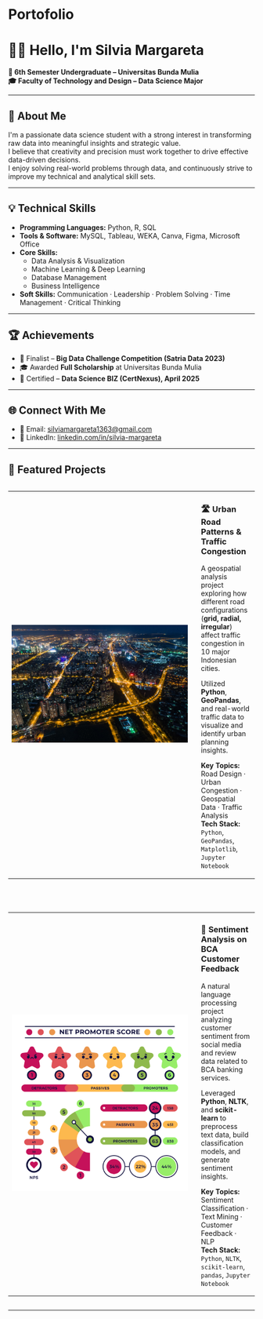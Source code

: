 # Portofolio

# 👩‍💻 Hello, I'm Silvia Margareta

**📍 6th Semester Undergraduate – Universitas Bunda Mulia**  
**🎓 Faculty of Technology and Design – Data Science Major**  

---

## 🧾 About Me  
I'm a passionate data science student with a strong interest in transforming raw data into meaningful insights and strategic value.  
I believe that creativity and precision must work together to drive effective data-driven decisions.  
I enjoy solving real-world problems through data, and continuously strive to improve my technical and analytical skill sets.

---

## 💡 Technical Skills

- **Programming Languages:** Python, R, SQL  
- **Tools & Software:** MySQL, Tableau, WEKA, Canva, Figma, Microsoft Office  
- **Core Skills:**  
  - Data Analysis & Visualization  
  - Machine Learning & Deep Learning  
  - Database Management  
  - Business Intelligence  
- **Soft Skills:** Communication · Leadership · Problem Solving · Time Management · Critical Thinking
  
---

## 🏆 Achievements

- 🎯 Finalist – **Big Data Challenge Competition (Satria Data 2023)**  
- 🎓 Awarded **Full Scholarship** at Universitas Bunda Mulia  
- 🥇 Certified – **Data Science BIZ (CertNexus), April 2025**

---

## 🌐 Connect With Me

- 📧 Email: [silviamargareta1363@gmail.com](mailto:silviamargareta1363@gmail.com)  
- 💼 LinkedIn: [linkedin.com/in/silvia-margareta](https://www.linkedin.com/in/silvia-margareta)

---

## 🚀 Featured Projects

<div style="display: flex; flex-direction: column; gap: 40px;">

  <!-- Project 1 -->
  <table style="width: 100%; table-layout: fixed;">
    <tr>
      <td style="width: 360px;">
        <img src="https://github.com/slviamrgrta/Portofolio/blob/main/Diagnostic%20Article.jpg" width="360" alt="Urban Traffic Cover" />
      </td>
      <td style="vertical-align: top; padding-left: 20px;">
        <h3>
          <a href="https://github.com/slviamrgrta/Diagnostic-Project" target="_blank" style="text-decoration: none;">🛣️ Urban Road Patterns & Traffic Congestion</a>
        </h3>
        <p>
          A geospatial analysis project exploring how different road configurations 
          (<strong>grid, radial, irregular</strong>) affect traffic congestion in 10 major Indonesian cities.
        </p>
        <p>
          Utilized <strong>Python</strong>, <strong>GeoPandas</strong>, and real-world traffic data 
          to visualize and identify urban planning insights.
        </p>
        <p>
          <strong>Key Topics:</strong> Road Design · Urban Congestion · Geospatial Data · Traffic Analysis<br/>
          <strong>Tech Stack:</strong> <code>Python</code>, <code>GeoPandas</code>, <code>Matplotlib</code>, <code>Jupyter Notebook</code>
        </p>
      </td>
    </tr>
  </table>

  <!-- Project 2 -->
  <table style="width: 100%; table-layout: fixed;">
    <tr>
      <td style="width: 360px;">
        <img src="https://github.com/slviamrgrta/Portofolio/blob/main/Sentiment%20Analysis%20BCA.jpg" width="360" alt="Sentiment Analysis BCA Cover" />
      </td>
      <td style="vertical-align: top; padding-left: 20px;">
        <h3>
          <a href="https://github.com/slviamrgrta/BCA-Sentiment-Analysis" target="_blank" style="text-decoration: none;">💬 Sentiment Analysis on BCA Customer Feedback</a>
        </h3>
        <p>
          A natural language processing project analyzing customer sentiment 
          from social media and review data related to BCA banking services.
        </p>
        <p>
          Leveraged <strong>Python</strong>, <strong>NLTK</strong>, and <strong>scikit-learn</strong> 
          to preprocess text data, build classification models, and generate sentiment insights.
        </p>
        <p>
          <strong>Key Topics:</strong> Sentiment Classification · Text Mining · Customer Feedback · NLP<br/>
          <strong>Tech Stack:</strong> <code>Python</code>, <code>NLTK</code>, <code>scikit-learn</code>, <code>pandas</code>, <code>Jupyter Notebook</code>
        </p>
      </td>
    </tr>
  </table>

</div>

---
